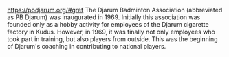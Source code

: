 https://pbdjarum.org/#gref
The Djarum Badminton Association (abbreviated as PB Djarum) was inaugurated in 1969. Initially this association was founded only as a hobby activity for employees of the Djarum cigarette factory in Kudus. However, in 1969, it was finally not only employees who took part in training, but also players from outside. This was the beginning of Djarum's coaching in contributing to national players.
